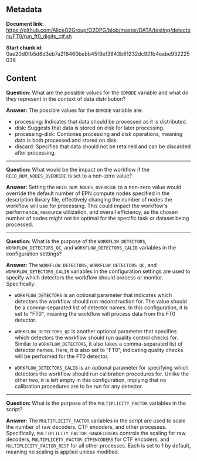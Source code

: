 ## Metadata

**Document link:** https://github.com/AliceO2Group/O2DPG/blob/master/DATA/testing/detectors/FT0/run_ft0_digits_ctf.sh

**Start chunk id:** 0ae20d0fb5d8d3eb7a218460bebb45f9ef3843b61232dc921b4eabe932225036

## Content

**Question:** What are the possible values for the `DDMODE` variable and what do they represent in the context of data distribution?

**Answer:** The possible values for the `DDMODE` variable are:

- processing: Indicates that data should be processed as it is distributed.
- disk: Suggests that data is stored on disk for later processing.
- processing-disk: Combines processing and disk operations, meaning data is both processed and stored on disk.
- discard: Specifies that data should not be retained and can be discarded after processing.

---

**Question:** What would be the impact on the workflow if the `RECO_NUM_NODES_OVERRIDE` is set to a non-zero value?

**Answer:** Setting the `RECO_NUM_NODES_OVERRIDE` to a non-zero value would override the default number of EPN compute nodes specified in the description library file, effectively changing the number of nodes the workflow will use for processing. This could impact the workflow's performance, resource utilization, and overall efficiency, as the chosen number of nodes might not be optimal for the specific task or dataset being processed.

---

**Question:** What is the purpose of the `WORKFLOW_DETECTORS`, `WORKFLOW_DETECTORS_QC`, and `WORKFLOW_DETECTORS_CALIB` variables in the configuration settings?

**Answer:** The `WORKFLOW_DETECTORS`, `WORKFLOW_DETECTORS_QC`, and `WORKFLOW_DETECTORS_CALIB` variables in the configuration settings are used to specify which detectors the workflow should process or monitor. Specifically:

- `WORKFLOW_DETECTORS` is an optional parameter that indicates which detectors the workflow should run reconstruction for. The value should be a comma-separated list of detector names. In this configuration, it is set to "FT0", meaning the workflow will process data from the FT0 detector.

- `WORKFLOW_DETECTORS_QC` is another optional parameter that specifies which detectors the workflow should run quality control checks for. Similar to `WORKFLOW_DETECTORS`, it also takes a comma-separated list of detector names. Here, it is also set to "FT0", indicating quality checks will be performed for the FT0 detector.

- `WORKFLOW_DETECTORS_CALIB` is an optional parameter for specifying which detectors the workflow should run calibration procedures for. Unlike the other two, it is left empty in this configuration, implying that no calibration procedures are to be run for any detector.

---

**Question:** What is the purpose of the `MULTIPLICITY_FACTOR` variables in the script?

**Answer:** The `MULTIPLICITY_FACTOR` variables in the script are used to scale the number of raw decoders, CTF encoders, and other processes. Specifically, `MULTIPLICITY_FACTOR_RAWDECODERS` controls the scaling for raw decoders, `MULTIPLICETY_FACTOR_CTFENCODERS` for CTF encoders, and `MULTIPLICITY_FACTOR_REST` for all other processes. Each is set to 1 by default, meaning no scaling is applied unless modified.